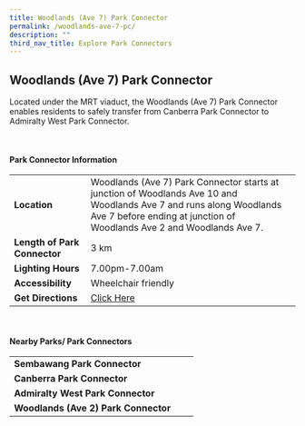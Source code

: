 ```yaml
---
title: Woodlands (Ave 7) Park Connector
permalink: /woodlands-ave-7-pc/
description: ""
third_nav_title: Explore Park Connectors
---
```

## Woodlands (Ave 7) Park Connector


Located under the MRT viaduct, the Woodlands (Ave 7) Park Connector enables residents to safely transfer from Canberra Park Connector to Admiralty West Park Connector.

<br>

#### Park Connector Information

|  |  |  |
| -------- | -------- | -------- |
| **Location** | Woodlands (Ave 7) Park Connector starts at junction of Woodlands Ave 10 and Woodlands Ave 7 and runs along Woodlands Ave 7 before ending at junction of Woodlands Ave 2 and Woodlands Ave 7. |  |
| **Length of Park Connector** | 3 km  |  |
| **Lighting Hours** | 7.00pm-7.00am | |
| **Accessibility** | Wheelchair friendly | |
| **Get Directions** |  [Click Here](https://www.onemap.gov.sg/?lat=1.4389801&amp;lng=103.7881684) | |

<br>


#### Nearby Parks/ Park Connectors

|   |  |  |
| -------- | -------- | -------- |
| **Sembawang Park Connector** | | |
| **Canberra Park Connector** |||
| **Admiralty West Park Connector** | | |
| **Woodlands (Ave 2) Park Connector** | | |